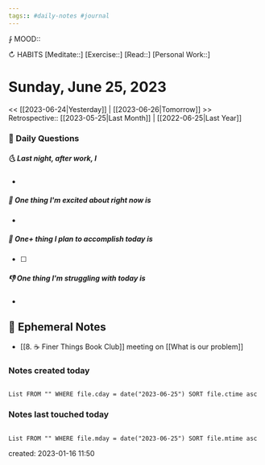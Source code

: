 ```yaml
---
tags:: #daily-notes #journal
---
```


⨑ MOOD::

↻ HABITS
[Meditate::]
[Exercise::]
[Read::]
[Personal Work::]

# Sunday, June 25, 2023

<< [[2023-06-24|Yesterday]] | [[2023-06-26|Tomorrow]] >>
Retrospective:: [[2023-05-25|Last Month]] | [[2022-06-25|Last Year]]

### 📅 Daily Questions

##### 🌜 Last night, after work, I

-

##### 🙌 One thing I'm excited about right now is

-

##### 🚀 One+ thing I plan to accomplish today is

- [ ]

##### 👎 One thing I'm struggling with today is

-

## 📝 Ephemeral Notes

- [[8. ☕️ Finer Things Book Club]] meeting on [[What is our problem]]

### Notes created today

```dataview

List FROM "" WHERE file.cday = date("2023-06-25") SORT file.ctime asc

```

### Notes last touched today

```dataview

List FROM "" WHERE file.mday = date("2023-06-25") SORT file.mtime asc

```

created: 2023-01-16 11:50
